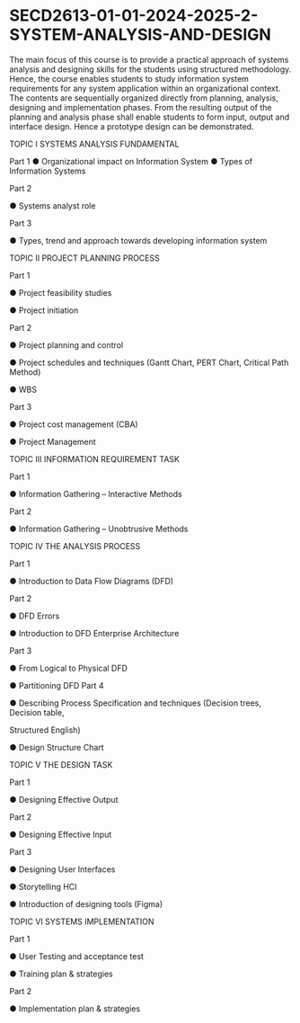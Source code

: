 # SECD2613-01-01-2024-2025-2-SYSTEM-ANALYSIS-AND-DESIGN
The main focus of this course is to provide a practical approach of systems analysis and designing
skills for the students using structured methodology. Hence, the course enables students to study
information system requirements for any system application within an organizational context. The
contents are sequentially organized directly from planning, analysis, designing and implementation
phases. From the resulting output of the planning and analysis phase shall enable students to form
input, output and interface design. Hence a prototype design can be demonstrated.

TOPIC I SYSTEMS ANALYSIS FUNDAMENTAL

Part 1
● Organizational impact on Information System
● Types of Information Systems

Part 2

● Systems analyst role

Part 3

● Types, trend and approach towards developing information system

TOPIC II PROJECT PLANNING PROCESS

Part 1

● Project feasibility studies

● Project initiation

Part 2

● Project planning and control

● Project schedules and techniques (Gantt Chart, PERT Chart, Critical Path Method)

● WBS

Part 3

● Project cost management (CBA)

● Project Management

TOPIC III INFORMATION REQUIREMENT TASK

Part 1

● Information Gathering – Interactive Methods

Part 2

● Information Gathering – Unobtrusive Methods

TOPIC IV THE ANALYSIS PROCESS

Part 1

● Introduction to Data Flow Diagrams (DFD)

Part 2

● DFD Errors

● Introduction to DFD Enterprise Architecture

Part 3

● From Logical to Physical DFD

● Partitioning DFD
Part 4

● Describing Process Specification and techniques (Decision trees, Decision table,

Structured English)

● Design Structure Chart


TOPIC V THE DESIGN TASK

Part 1

● Designing Effective Output

Part 2

● Designing Effective Input

Part 3

● Designing User Interfaces

● Storytelling HCI

● Introduction of designing tools (Figma)

TOPIC VI SYSTEMS IMPLEMENTATION

Part 1

● User Testing and acceptance test

● Training plan & strategies

Part 2

● Implementation plan & strategies
